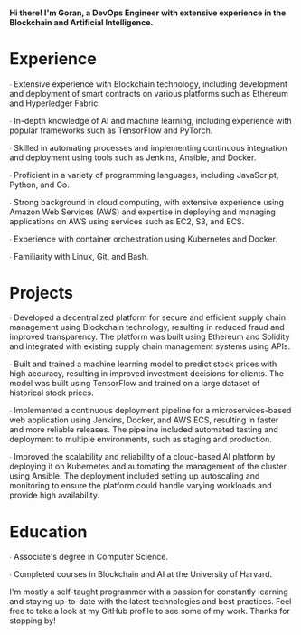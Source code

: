 #### Hi there! I'm Goran, a DevOps Engineer with extensive experience in the Blockchain and Artificial Intelligence.
 
# Experience 

∙ Extensive experience with Blockchain technology, including development and deployment of smart contracts on various platforms such as Ethereum and Hyperledger Fabric.

∙ In-depth knowledge of AI and machine learning, including experience with popular frameworks such as TensorFlow and PyTorch.

∙ Skilled in automating processes and implementing continuous integration and deployment using tools such as Jenkins, Ansible, and Docker.

∙ Proficient in a variety of programming languages, including JavaScript, Python, and Go.

∙ Strong background in cloud computing, with extensive experience using Amazon Web Services (AWS) and expertise in deploying and managing applications on AWS using services such as EC2, S3, and ECS.

∙ Experience with container orchestration using Kubernetes and Docker.

∙ Familiarity with Linux, Git, and Bash.


# Projects

∙ Developed a decentralized platform for secure and efficient supply chain management using Blockchain technology, resulting in reduced fraud and improved transparency. The platform was built using Ethereum and Solidity and integrated with existing supply chain management systems using APIs.

∙ Built and trained a machine learning model to predict stock prices with high accuracy, resulting in improved investment decisions for clients. The model was built using TensorFlow and trained on a large dataset of historical stock prices.

∙ Implemented a continuous deployment pipeline for a microservices-based web application using Jenkins, Docker, and AWS ECS, resulting in faster and more reliable releases. The pipeline included automated testing and deployment to multiple environments, such as staging and production.

∙ Improved the scalability and reliability of a cloud-based AI platform by deploying it on Kubernetes and automating the management of the cluster using Ansible. The deployment included setting up autoscaling and monitoring to ensure the platform could handle varying workloads and provide high availability.

# Education

∙ Associate's degree in Computer Science.

∙ Completed courses in Blockchain and AI at the University of Harvard.


I'm mostly a self-taught programmer with a passion for constantly learning and staying up-to-date with the latest technologies and best practices.
Feel free to take a look at my GitHub profile to see some of my work. Thanks for stopping by!
